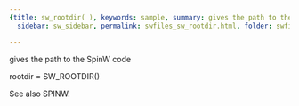 ```yaml
---
{title: sw_rootdir( ), keywords: sample, summary: gives the path to the SpinW code,
  sidebar: sw_sidebar, permalink: swfiles_sw_rootdir.html, folder: swfiles, mathjax: 'true'}

---
```

  gives the path to the SpinW code
 
  rootdir = SW_ROOTDIR()
 
  See also SPINW.
 
